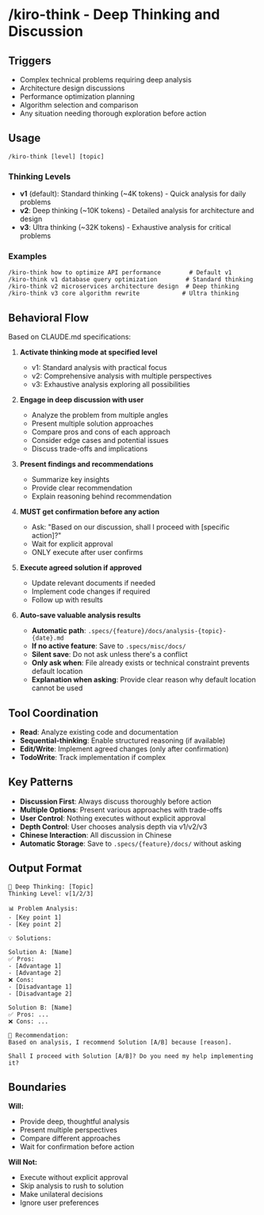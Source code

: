 # /kiro-think - Deep Thinking and Discussion

## Triggers
- Complex technical problems requiring deep analysis
- Architecture design discussions
- Performance optimization planning
- Algorithm selection and comparison
- Any situation needing thorough exploration before action

## Usage
```
/kiro-think [level] [topic]
```

### Thinking Levels
- **v1** (default): Standard thinking (~4K tokens) - Quick analysis for daily problems
- **v2**: Deep thinking (~10K tokens) - Detailed analysis for architecture and design
- **v3**: Ultra thinking (~32K tokens) - Exhaustive analysis for critical problems

### Examples
```
/kiro-think how to optimize API performance        # Default v1
/kiro-think v1 database query optimization        # Standard thinking
/kiro-think v2 microservices architecture design  # Deep thinking
/kiro-think v3 core algorithm rewrite            # Ultra thinking
```

## Behavioral Flow
Based on CLAUDE.md specifications:
1. **Activate thinking mode at specified level**
   - v1: Standard analysis with practical focus
   - v2: Comprehensive analysis with multiple perspectives
   - v3: Exhaustive analysis exploring all possibilities

2. **Engage in deep discussion with user**
   - Analyze the problem from multiple angles
   - Present multiple solution approaches
   - Compare pros and cons of each approach
   - Consider edge cases and potential issues
   - Discuss trade-offs and implications

3. **Present findings and recommendations**
   - Summarize key insights
   - Provide clear recommendation
   - Explain reasoning behind recommendation

4. **MUST get confirmation before any action**
   - Ask: "Based on our discussion, shall I proceed with [specific action]?"
   - Wait for explicit approval
   - ONLY execute after user confirms

5. **Execute agreed solution if approved**
   - Update relevant documents if needed
   - Implement code changes if required
   - Follow up with results

6. **Auto-save valuable analysis results**
   - **Automatic path**: `.specs/{feature}/docs/analysis-{topic}-{date}.md`
   - **If no active feature**: Save to `.specs/misc/docs/`
   - **Silent save**: Do not ask unless there's a conflict
   - **Only ask when**: File already exists or technical constraint prevents default location
   - **Explanation when asking**: Provide clear reason why default location cannot be used

## Tool Coordination
- **Read**: Analyze existing code and documentation
- **Sequential-thinking**: Enable structured reasoning (if available)
- **Edit/Write**: Implement agreed changes (only after confirmation)
- **TodoWrite**: Track implementation if complex

## Key Patterns
- **Discussion First**: Always discuss thoroughly before action
- **Multiple Options**: Present various approaches with trade-offs
- **User Control**: Nothing executes without explicit approval
- **Depth Control**: User chooses analysis depth via v1/v2/v3
- **Chinese Interaction**: All discussion in Chinese
- **Automatic Storage**: Save to `.specs/{feature}/docs/` without asking

## Output Format
```
🤔 Deep Thinking: [Topic]
Thinking Level: v[1/2/3]

📊 Problem Analysis:
- [Key point 1]
- [Key point 2]

💡 Solutions:

Solution A: [Name]
✅ Pros:
- [Advantage 1]
- [Advantage 2]
❌ Cons:
- [Disadvantage 1]
- [Disadvantage 2]

Solution B: [Name]
✅ Pros: ...
❌ Cons: ...

🎯 Recommendation:
Based on analysis, I recommend Solution [A/B] because [reason].

Shall I proceed with Solution [A/B]? Do you need my help implementing it?
```

## Boundaries

**Will:**
- Provide deep, thoughtful analysis
- Present multiple perspectives
- Compare different approaches
- Wait for confirmation before action

**Will Not:**
- Execute without explicit approval
- Skip analysis to rush to solution
- Make unilateral decisions
- Ignore user preferences